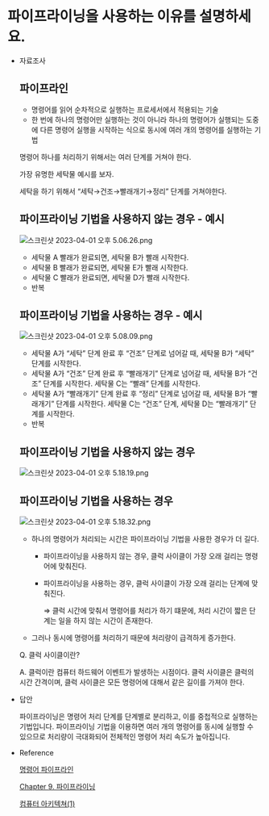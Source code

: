# 파이프라이닝을 사용하는 이유를 설명하세요.

- 자료조사
    
    ## 파이프라인
    
    - 명령어를 읽어 순차적으로 실행하는 프로세서에서 적용되는 기술
    - 한 번에 하나의 명령어만 실행하는 것이 아니라 하나의 명령어가 실행되는 도중에 다른 명령어 실행을 시작하는 식으로 동시에 여러 개의 명령어를 실행하는 기법
    
    명령어 하나를 처리하기 위해서는 여러 단계를 거쳐야 한다.
    
    가장 유명한 세탁물 예시를 보자.
    
    세탁을 하기 위해서 “세탁→건조→빨래개기→정리” 단계를 거쳐야한다.
    
    ## 파이프라이닝 기법을 사용하지 않는 경우 - 예시
    
    ![스크린샷 2023-04-01 오후 5.06.26.png](%E1%84%91%E1%85%A1%E1%84%8B%E1%85%B5%E1%84%91%E1%85%B3%E1%84%85%E1%85%A1%E1%84%8B%E1%85%B5%E1%84%82%E1%85%B5%E1%86%BC%E1%84%8B%E1%85%B3%E1%86%AF%20%E1%84%89%E1%85%A1%E1%84%8B%E1%85%AD%E1%86%BC%E1%84%92%E1%85%A1%E1%84%82%E1%85%B3%E1%86%AB%20%E1%84%8B%E1%85%B5%E1%84%8B%E1%85%B2%E1%84%85%E1%85%B3%E1%86%AF%20%E1%84%89%E1%85%A5%E1%86%AF%E1%84%86%E1%85%A7%E1%86%BC%E1%84%92%E1%85%A1%E1%84%89%E1%85%A6%E1%84%8B%E1%85%AD%20714febf13a384c018b88ce348ab1f5b1/%25E1%2584%2589%25E1%2585%25B3%25E1%2584%258F%25E1%2585%25B3%25E1%2584%2585%25E1%2585%25B5%25E1%2586%25AB%25E1%2584%2589%25E1%2585%25A3%25E1%2586%25BA_2023-04-01_%25E1%2584%258B%25E1%2585%25A9%25E1%2584%2592%25E1%2585%25AE_5.06.26.png)
    
    - 세탁물 A 빨래가 완료되면, 세탁물 B가 빨래 시작한다.
    - 세탁물 B 빨래가 완료되면, 세탁물 E가 빨래 시작한다.
    - 세탁물 C 빨래가 완료되면, 세탁물 D가 빨래 시작한다.
    - 반복
    
    ## 파이프라이닝 기법을 사용하는 경우 - 예시
    
    ![스크린샷 2023-04-01 오후 5.08.09.png](%E1%84%91%E1%85%A1%E1%84%8B%E1%85%B5%E1%84%91%E1%85%B3%E1%84%85%E1%85%A1%E1%84%8B%E1%85%B5%E1%84%82%E1%85%B5%E1%86%BC%E1%84%8B%E1%85%B3%E1%86%AF%20%E1%84%89%E1%85%A1%E1%84%8B%E1%85%AD%E1%86%BC%E1%84%92%E1%85%A1%E1%84%82%E1%85%B3%E1%86%AB%20%E1%84%8B%E1%85%B5%E1%84%8B%E1%85%B2%E1%84%85%E1%85%B3%E1%86%AF%20%E1%84%89%E1%85%A5%E1%86%AF%E1%84%86%E1%85%A7%E1%86%BC%E1%84%92%E1%85%A1%E1%84%89%E1%85%A6%E1%84%8B%E1%85%AD%20714febf13a384c018b88ce348ab1f5b1/%25E1%2584%2589%25E1%2585%25B3%25E1%2584%258F%25E1%2585%25B3%25E1%2584%2585%25E1%2585%25B5%25E1%2586%25AB%25E1%2584%2589%25E1%2585%25A3%25E1%2586%25BA_2023-04-01_%25E1%2584%258B%25E1%2585%25A9%25E1%2584%2592%25E1%2585%25AE_5.08.09.png)
    
    - 세탁물 A가 “세탁” 단계 완료 후 “건조” 단계로 넘어갈 때, 세탁물 B가 “세탁” 단계를 시작한다.
    - 세탁물 A가 “건조” 단계 완료 후 “빨래개기” 단계로 넘어갈 때, 세탁물 B가 “건조” 단계를 시작한다. 세탁물 C는 “빨래” 단계를 시작한다.
    - 세탁물 A가 “빨래개기” 단계 완료 후 “정리” 단계로 넘어갈 때, 세탁물 B가 “빨래개기” 단계를 시작한다. 세탁물 C는 “건조” 단계, 세탁물 D는 “빨래개기” 단계를 시작한다.
    - 반복
    
    ## 파이프라이닝 기법을 사용하지 않는 경우
    
    ![스크린샷 2023-04-01 오후 5.18.19.png](%E1%84%91%E1%85%A1%E1%84%8B%E1%85%B5%E1%84%91%E1%85%B3%E1%84%85%E1%85%A1%E1%84%8B%E1%85%B5%E1%84%82%E1%85%B5%E1%86%BC%E1%84%8B%E1%85%B3%E1%86%AF%20%E1%84%89%E1%85%A1%E1%84%8B%E1%85%AD%E1%86%BC%E1%84%92%E1%85%A1%E1%84%82%E1%85%B3%E1%86%AB%20%E1%84%8B%E1%85%B5%E1%84%8B%E1%85%B2%E1%84%85%E1%85%B3%E1%86%AF%20%E1%84%89%E1%85%A5%E1%86%AF%E1%84%86%E1%85%A7%E1%86%BC%E1%84%92%E1%85%A1%E1%84%89%E1%85%A6%E1%84%8B%E1%85%AD%20714febf13a384c018b88ce348ab1f5b1/%25E1%2584%2589%25E1%2585%25B3%25E1%2584%258F%25E1%2585%25B3%25E1%2584%2585%25E1%2585%25B5%25E1%2586%25AB%25E1%2584%2589%25E1%2585%25A3%25E1%2586%25BA_2023-04-01_%25E1%2584%258B%25E1%2585%25A9%25E1%2584%2592%25E1%2585%25AE_5.18.19.png)
    
    ## 파이프라이닝 기법을 사용하는 경우
    
    ![스크린샷 2023-04-01 오후 5.18.32.png](%E1%84%91%E1%85%A1%E1%84%8B%E1%85%B5%E1%84%91%E1%85%B3%E1%84%85%E1%85%A1%E1%84%8B%E1%85%B5%E1%84%82%E1%85%B5%E1%86%BC%E1%84%8B%E1%85%B3%E1%86%AF%20%E1%84%89%E1%85%A1%E1%84%8B%E1%85%AD%E1%86%BC%E1%84%92%E1%85%A1%E1%84%82%E1%85%B3%E1%86%AB%20%E1%84%8B%E1%85%B5%E1%84%8B%E1%85%B2%E1%84%85%E1%85%B3%E1%86%AF%20%E1%84%89%E1%85%A5%E1%86%AF%E1%84%86%E1%85%A7%E1%86%BC%E1%84%92%E1%85%A1%E1%84%89%E1%85%A6%E1%84%8B%E1%85%AD%20714febf13a384c018b88ce348ab1f5b1/%25E1%2584%2589%25E1%2585%25B3%25E1%2584%258F%25E1%2585%25B3%25E1%2584%2585%25E1%2585%25B5%25E1%2586%25AB%25E1%2584%2589%25E1%2585%25A3%25E1%2586%25BA_2023-04-01_%25E1%2584%258B%25E1%2585%25A9%25E1%2584%2592%25E1%2585%25AE_5.18.32.png)
    
    - 하나의 명령어가 처리되는 시간은 파이프라이닝 기법을 사용한 경우가 더 길다.
        - 파이프라이닝을 사용하지 않는 경우, 클럭 사이클이 가장 오래 걸리는 명령어에 맞춰진다.
        - 파이프라이닝을 사용하는 경우, 클럭 사이클이 가장 오래 걸리는 단계에 맞춰진다.
            
            ⇒ 클럭 시간에 맞춰서 명령어를 처리가 하기 떄문에, 처리 시간이 짧은 단계는 일을 하지 않는 시간이 존재한다.
            
    - 그러나 동시에 명령어를 처리하기 때문에 처리량이 급격하게 증가한다.
    
    Q. 클럭 사이클이란?
    
    A. 클럭이란 컴퓨터 하드웨어 이벤트가 발생하는 시점이다. 클럭 사이클은 클럭의 시간 간격이며, 클럭 사이클은 모든 명령어에 대해서 같은 길이를 가져야 한다.
    
- 답안
    
    파이프라이닝은 명령어 처리 단계를 단계별로 분리하고, 이를 중첩적으로 실행하는 기법입니다. 파이프라이닝 기법을 이용하면 여러 개의 명령어를 동시에 실행할 수 있으므로 처리량이 극대화되어 전체적인 명령어 처리 속도가 높아집니다.
    
- Reference
    
    [명령어 파이프라인](https://ko.wikipedia.org/wiki/명령어_파이프라인)
    
    [Chapter 9. 파이프라이닝](https://kimtaehyun98.tistory.com/45)
    
    [컴퓨터 아키텍쳐(1)](https://brunch.co.kr/@topherlee/125)